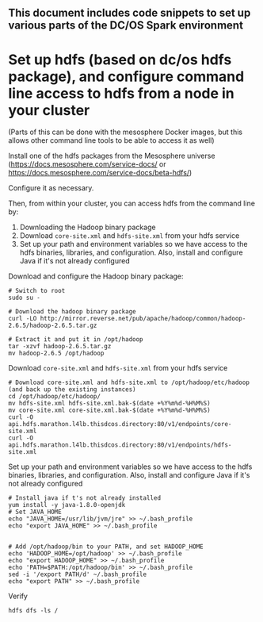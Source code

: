 ---
---

## This document includes code snippets to set up various parts of the DC/OS Spark environment

# Set up hdfs (based on dc/os hdfs package), and configure command line access to hdfs from a node in your cluster
(Parts of this can be done with the mesosphere Docker images, but this allows other command line tools to be able to access it as well)

Install one of the hdfs packages from the Mesosphere universe (https://docs.mesosphere.com/service-docs/ or https://docs.mesosphere.com/service-docs/beta-hdfs/)

Configure it as necessary.

Then, from within your cluster, you can access hdfs from the command line by:
1. Downloading the Hadoop binary package
2. Download `core-site.xml` and `hdfs-site.xml` from your hdfs service
3. Set up your path and environment variables so we have access to the hdfs binaries, libraries, and configuration.  Also, install and configure Java if it's not already configured

Download and configure the Hadoop binary package:
```
# Switch to root
sudo su -

# Download the hadoop binary package
curl -LO http://mirror.reverse.net/pub/apache/hadoop/common/hadoop-2.6.5/hadoop-2.6.5.tar.gz

# Extract it and put it in /opt/hadoop
tar -xzvf hadoop-2.6.5.tar.gz
mv hadoop-2.6.5 /opt/hadoop
```

Download `core-site.xml` and `hdfs-site.xml` from your hdfs service 

```
# Download core-site.xml and hdfs-site.xml to /opt/hadoop/etc/hadoop (and back up the existing instances)
cd /opt/hadoop/etc/hadoop/
mv hdfs-site.xml hdfs-site.xml.bak-$(date +%Y%m%d-%H%M%S)
mv core-site.xml core-site.xml.bak-$(date +%Y%m%d-%H%M%S)
curl -O api.hdfs.marathon.l4lb.thisdcos.directory:80/v1/endpoints/core-site.xml
curl -O api.hdfs.marathon.l4lb.thisdcos.directory:80/v1/endpoints/hdfs-site.xml
```

Set up your path and environment variables so we have access to the hdfs binaries, libraries, and configuration.  Also, install and configure Java if it's not already configured
```
# Install java if t's not already installed
yum install -y java-1.8.0-openjdk
# Set JAVA_HOME
echo "JAVA_HOME=/usr/lib/jvm/jre" >> ~/.bash_profile
echo "export JAVA_HOME" >> ~/.bash_profile


# Add /opt/hadoop/bin to your PATH, and set HADOOP_HOME
echo 'HADOOP_HOME=/opt/hadoop' >> ~/.bash_profile
echo "export HADOOP_HOME" >> ~/.bash_profile
echo 'PATH=$PATH:/opt/hadoop/bin' >> ~/.bash_profile
sed -i '/export PATH/d' ~/.bash_profile 
echo "export PATH" >> ~/.bash_profile
```

Verify
```
hdfs dfs -ls /
```